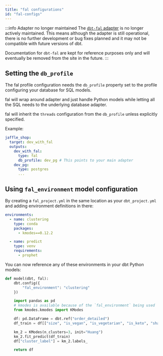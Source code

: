 ```yaml
---
title: "fal configurations"
id: "fal-configs"
---
```


:::info Adapter no longer maintained
The [`dbt-fal` adapter](https://github.com/fal-ai/dbt-fal) is no longer actively maintained. This means although the adapter is still operational, there is no further development or bug fixes planned and it may not be compatible with future versions of dbt.

Documentation for `dbt-fal` are kept for reference purposes only and will eventually be removed from the site in the future.
:::

## Setting the `db_profile`

The fal profile configuration needs the `db_profile` property set to the profile configuring your database for SQL models.

fal will wrap around adapter and just handle Python models while letting all the SQL
needs to the underlying database adapter.

fal will inherit the `threads` configuration from the `db_profile` unless explicitly specified.

Example:

<File name='profiles.yml'>

```yaml
jaffle_shop:
  target: dev_with_fal
  outputs:
    dev_with_fal:
      type: fal
      db_profile: dev_pg # This points to your main adapter
    dev_pg:
      type: postgres
      ...
```

</File>

## Using `fal_environment` model configuration

By creating a `fal_project.yml` in the same location as your `dbt_project.yml` and adding environment definitions in there:

<File name='fal_project.yml'>

```yaml
environments:
  - name: clustering
    type: conda
    packages:
      - kmodes==0.12.2

  - name: predict
    type: venv
    requirements:
      - prophet
```

</File>

You can now reference any of these environments in your dbt Python models:

<File name='my_clustering_model.py'>

```py
def model(dbt, fal):
    dbt.config({
        "fal_environment": "clustering"
    })

    import pandas as pd
    # kmodes is available because of the `fal_environment` being used
    from kmodes.kmodes import KModes

    df: pd.DataFrame = dbt.ref("order_detailed")
    df_train = df[["size", "is_vegan", "is_vegetarian", "is_keto", "shape"]]

    km_2 = KModes(n_clusters=3, init="Huang")
    km_2.fit_predict(df_train)
    df["cluster_label"] = km_2.labels_

    return df
```

</File>
